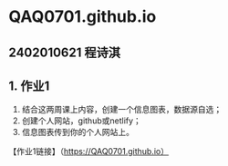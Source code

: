 # QAQ0701.github.io
## 2402010621 程诗淇
## 1. 作业1
1. 结合这两周课上内容，创建一个信息图表，数据源自选；
2.  创建个人网站，github或netlify；
3.   信息图表传到你的个人网站上。

【作业1链接】（https://QAQ0701.github.io）

